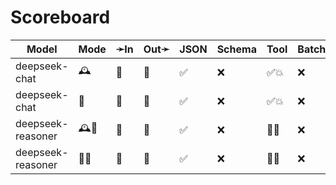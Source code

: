# Scoreboard

| Model             | Mode | ➛In   | Out➛   | JSON | Schema | Tool | Batch | File | Cite | Text | Probs | Limits | Usage | Finish |
| ----------------- | ---- | ----- | ------ | ---- | ------ | ---- | ----- | ---- | ---- | ---- | ----- | ------ | ----- | ------ |
| deepseek-chat     | 🕰️   | 💬    | 💬     | ✅   | ❌     | ✅💥 | ❌    | ❌   | ❌   | 📏🛑   | ✅    | ❌     | ✅    | ❌     |
| deepseek-chat     | 📡   | 💬    | 💬     | ✅   | ❌     | ✅💥 | ❌    | ❌   | ❌   | 📏🛑   | ✅    | ❌     | ✅    | ❌     |
| deepseek-reasoner | 🕰️🧠  | 💬    | 💬     | ✅   | ❌     | 💨🧐 | ❌    | ❌   | ❌   | 📏🛑   | ❌    | ❌     | ✅    | ❌     |
| deepseek-reasoner | 📡🧠  | 💬    | 💬     | ✅   | ❌     | 💨🧐 | ❌    | ❌   | ❌   | 📏🛑   | ❌    | ❌     | ✅    | ❌     |
